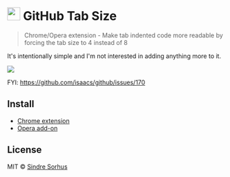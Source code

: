# <img src="icon.png" width="30"> GitHub Tab Size

> Chrome/Opera extension - Make tab indented code more readable by forcing the tab size to 4 instead of 8

It's intentionally simple and I'm not interested in adding anything more to it.

![](screenshot.png)

FYI:
https://github.com/isaacs/github/issues/170

## Install

* [Chrome extension](https://chrome.google.com/webstore/detail/github-tab-size/ofjbgncegkdemndciafljngjbdpfmbkn)
* [Opera add-on](https://addons.opera.com/en/extensions/details/github-tab-size/)

## License

MIT © [Sindre Sorhus](http://sindresorhus.com)
